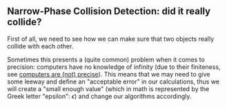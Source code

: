 Narrow-Phase Collision Detection: did it really collide?
-------------------------------------------------------

First of all, we need to see how we can make sure that two objects really collide with each other.

Sometimes this presents a (quite common) problem when it comes to precision: computers have no knowledge of infinity (due to their finiteness, see [computers are (not) precise](#precision_issues)). This means that we may need to give some leeway and define an "acceptable error" in our calculations, thus we will create a "small enough value" (which in math is represented by the Greek letter "epsilon": $\epsilon$) and change our algorithms accordingly.
